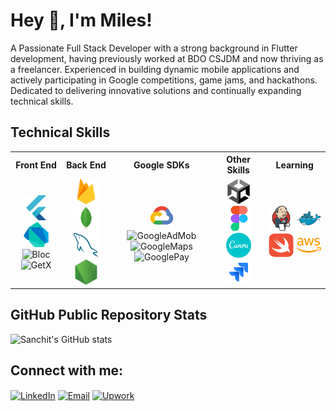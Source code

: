 # Hey 👋, I'm Miles!

A Passionate Full Stack Developer with a strong background in Flutter development, having previously worked at BDO CSJDM and now thriving as a freelancer. Experienced in building dynamic mobile applications and actively participating in Google competitions, game jams, and hackathons. Dedicated to delivering innovative solutions and continually expanding technical skills.
## Technical Skills

<table>
  <tr>
    <th>Front End</th>
    <th>Back End</th>
    <th>Google SDKs</th>
    <th>Other Skills</th>
    <th>Learning</th>
  </tr>
  <tr>
    <td align="center">
      <img src="https://github.com/devicons/devicon/blob/master/icons/flutter/flutter-original.svg" alt="Flutter" width="40" height="40"/>
      <img src="https://github.com/devicons/devicon/blob/master/icons/dart/dart-original.svg" alt="Dart" width="40" height="40"/>
      <img src="https://pub.dev/packages/bloc/versions/8.1.4/gen-res/gen/logo.webp" alt="Bloc" width="40" height="40"/>
      <img src="https://res.cloudinary.com/strapi/image/upload/v1621261454/logo_vgoldp.png" alt="GetX" width="40" height="40"/>
    </td>
    <td align="center">
      <img src="https://github.com/devicons/devicon/blob/master/icons/firebase/firebase-original.svg" alt="Firebase" width="40" height="40"/>
      <img src="https://raw.githubusercontent.com/devicons/devicon/master/icons/mongodb/mongodb-original.svg" alt="MongoDB" width="40" height="40"/>
      <img src="https://raw.githubusercontent.com/devicons/devicon/master/icons/mysql/mysql-original.svg" alt="MySQL" width="40" height="40"/>
      <img src="https://raw.githubusercontent.com/devicons/devicon/master/icons/nodejs/nodejs-original.svg" alt="Node JS" width="40" height="40"/>
    </td>
    <td align="center">
      <img src="https://github.com/devicons/devicon/blob/master/icons/googlecloud/googlecloud-original.svg" alt="GoogleCloud" width="40" height="40"/>
      <img src="https://www.svgrepo.com/show/353801/google-admob.svg" alt="GoogleAdMob" width="40" height="40"/>
      <img src="https://www.svgrepo.com/show/375444/google-maps-platform.svg" alt="GoogleMaps" width="40" height="40"/>
      <img src="https://www.svgrepo.com/show/353822/google-pay-icon.svg" alt="GooglePay" width="40" height="40"/>
    </td>
    <td align="center">
      <img src="https://github.com/devicons/devicon/blob/master/icons/unity/unity-original.svg" alt="Unity" width="40" height="40"/>
      <img src="https://raw.githubusercontent.com/devicons/devicon/master/icons/figma/figma-original.svg" alt="Figma" width="40" height="40"/>
      <img src="https://raw.githubusercontent.com/devicons/devicon/master/icons/canva/canva-original.svg" alt="Canva" width="40" height="40"/>
      <img src="https://raw.githubusercontent.com/devicons/devicon/master/icons/jira/jira-original.svg" alt="JIRA" width="40" height="40"/>
    </td>
    <td align="center">
      <img src="https://raw.githubusercontent.com/devicons/devicon/master/icons/jenkins/jenkins-original.svg" alt="Jenkins" width="40" height="40"/>
      <img src="https://raw.githubusercontent.com/devicons/devicon/master/icons/docker/docker-original.svg" alt="Docker" width="40" height="40"/>
      <img src="https://github.com/devicons/devicon/blob/master/icons/swift/swift-original.svg" alt="Swift" width="40" height="40"/>
      <img src="https://github.com/devicons/devicon/blob/master/icons/amazonwebservices/amazonwebservices-plain-wordmark.svg" alt="Aws" width="40" height="40"/>
    </td>
  </tr>
</table>

## GitHub Public Repository Stats
![Sanchit's GitHub stats](https://github-readme-stats.vercel.app/api?username=mylzdev&show_icons=true&theme=transparent&hide=contribs)

## Connect with me:
<p align="left">
  <a href="https://www.linkedin.com/in/john-miles-morales-2a5b1b280/" target="blank"><img align="center" src="https://upload.wikimedia.org/wikipedia/commons/e/e9/Linkedin_icon.svg" alt="LinkedIn" height="30" width="40" /></a>
  <a href="mailto:johnmilesmorales16@gmail.com" target="blank"><img align="center" src="https://upload.wikimedia.org/wikipedia/commons/7/7e/Gmail_icon_%282020%29.svg" alt="Email" height="30" width="40" /></a>
  <a href="https://www.upwork.com/freelancers/~01dbc327dbe2b3d1c1" target="blank"><img align="center" src="https://upload.wikimedia.org/wikipedia/commons/f/f4/Upwork_Logo.svg" alt="Upwork" height="30" width="40" /></a>
</p>
